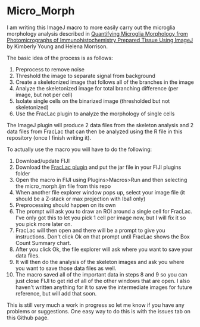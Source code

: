 # Micro_Morph
 
I am writing this ImageJ macro to more easily carry out the microglia morphology analysis described in [Quantifying Microglia Morphology from Photomicrographs of Immunohistochemistry Prepared Tissue Using ImageJ](https://www.ncbi.nlm.nih.gov/pmc/articles/PMC6103256/) by Kimberly Young and Helena Morrison.

The basic idea of the process is as follows:

1. Preprocess to remove noise 
2. Threshold the image to separate signal from background
3. Create a skeletonized image that follows all of the branches in the image
4. Analyze the skeletonized image for total branching difference (per image, but not per cell)
5. Isolate single cells on the binarized image (thresholded but not skeletonized)
6. Use the FracLac plugin to analyze the morphology of single cells

The ImageJ plugin will produce 2 data files from the skeleton analysis and 2 data files from FracLac that can then be analyzed using the R file in this repository (once I finish writing it).

To actually use the macro you will have to do the following:
1. Download/update FIJI
2. Download the [FracLac plugin](http://rsb.info.nih.gov/ij/plugins/fraclac/Frac_Lac.jar) and put the jar file in your FIJI plugins folder
3. Open the macro in FIJI using Plugins>Macros>Run and then selecting the micro_morph.ijm file from this repo
4. When another file explorer window pops up, select your image file (it should be a Z-stack or max projection with Iba1 only)
5. Preprocessing should happen on its own
6. The prompt will ask you to draw an ROI around a single cell for FracLac. I've only got this to let you pick 1 cell per image now, but I will fix it so you pick more later on.
7. FracLac will then open and there will be a prompt to give you instructions. Don't click Ok on that prompt until FracLac shows the Box Count Summary chart.
8. After you click Ok, the file explorer will ask where you want to save your data files.
9. It will then do the analysis of the skeleton images and ask you where you want to save those data files as well.
10. The macro saved all of the important data in steps 8 and 9 so you can just close FIJI to get rid of all of the other windows that are open. I also haven't written anything for it to save the intermediate images for future reference, but will add that soon.

This is still very much a work in progress so let me know if you have any problems or suggestions. One easy way to do this is with the issues tab on this Github page.
